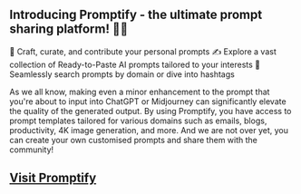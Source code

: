 ## Introducing Promptify - the ultimate prompt sharing platform! 🚀🔥

📝 Craft, curate, and contribute your personal prompts
✍️ Explore a vast collection of Ready-to-Paste AI prompts tailored to your interests
🔗 Seamlessly search prompts by domain or dive into hashtags

As we all know, making even a minor enhancement to the prompt that you're about to input into ChatGPT or Midjourney can significantly elevate the quality of the generated output. By using Promptify, you have access to prompt templates tailored for various domains such as emails, blogs, productivity, 4K image generation, and more. And we are not over yet, you can create your own customised prompts and share them with the community!

## [Visit Promptify](https://promptifybysushant.vercel.app/)